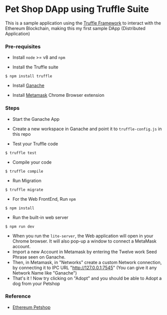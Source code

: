 # Pet Shop DApp using Truffle Suite

This is a sample application using the [Truffle Framework](https://www.trufflesuite.com) to interact with the Ethereum Blockchain, making this my first sample DApp (Distributed Application)

### Pre-requisites
* Install `node` >= v8  and `npm`

* Install the Truffle suite
```
$ npm install truffle
```
* Install [Ganache](https://www.trufflesuite.com/ganache)

* Install [Metamask](https://metamask.io) Chrome Browser extension


### Steps
* Start the Ganache App
* Create a new workspace in Ganache and point it to `truffle-config.js` in this repo

* Test your Truffle code
```
$ truffle test
```
* Compile your code
```
$ truffle compile
```
* Run Migration
```
$ truffle migrate
```
* For the Web FrontEnd, Run `npm`
```
$ npm install
```
* Run the built-in web server
```
$ npm run dev
```
* When you run the `lite-server`, the Web application will open in your Chrome browser. It will also pop-up a window to connect a MetaMask account.
* Import a new Account in Metamask by entering the Twelve work Seed Phrase seen on Ganache.
* Then, in Metamask, in "Networks" create a custom Network connection, by connecting it to IPC URL "http://127.0.0.1:7545" (You can give it any Network Name like "Ganache")
* That's it ! Now try clicking on "Adopt" and you should be able to Adopt a dog from your Petshop



### Reference
* [Ethereum Petshop](https://www.trufflesuite.com/tutorials/pet-shop)
